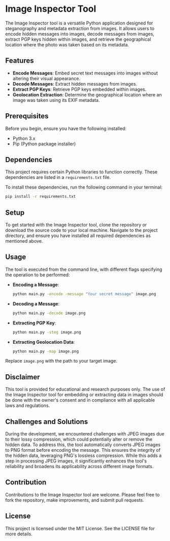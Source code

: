 # Image Inspector Tool

The Image Inspector tool is a versatile Python application designed for steganography and metadata extraction from images. It allows users to encode hidden messages into images, decode messages from images, extract PGP keys hidden within images, and retrieve the geographical location where the photo was taken based on its metadata.

## Features

- **Encode Messages**: Embed secret text messages into images without altering their visual appearance.
- **Decode Messages**: Extract hidden messages from images.
- **Extract PGP Keys**: Retrieve PGP keys embedded within images.
- **Geolocation Extraction**: Determine the geographical location where an image was taken using its EXIF metadata.

## Prerequisites

Before you begin, ensure you have the following installed:
- Python 3.x
- Pip (Python package installer)

## Dependencies

This project requires certain Python libraries to function correctly. These dependencies are listed in a `requirements.txt` file.

To install these dependencies, run the following command in your terminal:

```sh
pip install -r requirements.txt
```

## Setup

To get started with the Image Inspector tool, clone the repository or download the source code to your local machine. Navigate to the project directory, and ensure you have installed all required dependencies as mentioned above.

## Usage

The tool is executed from the command line, with different flags specifying the operation to be performed:

- **Encoding a Message**: 
  ```sh
  python main.py -encode -message "Your secret message" image.png
  ```
- **Decoding a Message**:
  ```sh
  python main.py -decode image.png
  ```
- **Extracting PGP Key**:
  ```sh
  python main.py -steg image.png
  ```
- **Extracting Geolocation Data**:
  ```sh
  python main.py -map image.png
  ```

Replace `image.png` with the path to your target image.

## Disclaimer

This tool is provided for educational and research purposes only. The use of the Image Inspector tool for embedding or extracting data in images should be done with the owner's consent and in compliance with all applicable laws and regulations.

## Challenges and Solutions

During the development, we encountered challenges with JPEG images due to their lossy compression, which could potentially alter or remove the hidden data. To address this, the tool automatically converts JPEG images to PNG format before encoding the message. This ensures the integrity of the hidden data, leveraging PNG's lossless compression. While this adds a step in processing JPEG images, it significantly enhances the tool's reliability and broadens its applicability across different image formats.

## Contribution

Contributions to the Image Inspector tool are welcome. Please feel free to fork the repository, make improvements, and submit pull requests.

## License

This project is licensed under the MIT License. See the LICENSE file for more details.
